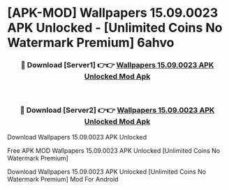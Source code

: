 # [APK-MOD] Wallpapers 15.09.0023 APK Unlocked - [Unlimited Coins No Watermark Premium] 6ahvo



<div align="center">
<h3>🔴 Download [Server1] 👉👉 <a href="https://momento.my/?title=Wallpapers_15.09.0023_APK_Unlocked">Wallpapers 15.09.0023 APK Unlocked Mod Apk</a></h3><br>

<h3>🔴 Download [Server2] 👉👉 <a href="https://momento.my/?title=Wallpapers_15.09.0023_APK_Unlocked">Wallpapers 15.09.0023 APK Unlocked Mod Apk</a></h3>
</div>



Download Wallpapers 15.09.0023 APK Unlocked 

Free APK MOD Wallpapers 15.09.0023 APK Unlocked [Unlimited Coins No Watermark Premium]

Download Wallpapers 15.09.0023 APK Unlocked [Unlimited Coins No Watermark Premium] Mod For Android
